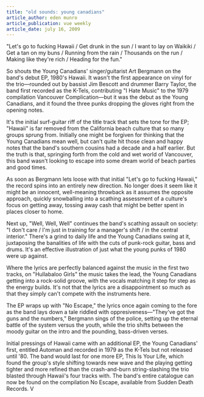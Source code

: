 ```yaml
---
title: "old sounds: young canadians"
article_author: eden munro
article_publication: vue weekly
article_date: july 16, 2009
---
```

"Let's go to fucking Hawaii / Get drunk in the sun / I want to lay on Waikiki / Get a tan on my buns / Running from the rain / Thousands on the run / Making like they're rich / Heading for the fun."

So shouts the Young Canadians' singer/guitarist Art Bergmann on the band's debut EP, 1980's Hawaii. It wasn't the first appearance on vinyl for the trio&mdash;rounded out by bassist Jim Bescott and drummer Barry Taylor, the band first recorded as the K-Tels, contributing "I Hate Music" to the 1979 compilation Vancouver Complication&mdash;but it was the debut as the Young Canadians, and it found the three punks dropping the gloves right from the opening notes.

It's the initial surf-guitar riff of the title track that sets the tone for the EP; "Hawaii" is far removed from the California beach culture that so many groups sprung from. Initially one might be forgiven for thinking that the Young Canadians mean well, but can't quite hit those clean and happy notes that the band's southern cousins had a decade and a half earlier. But the truth is that, springing forth from the cold and wet world of Vancouver, this band wasn't looking to escape into some dream world of beach parties and good times.

As soon as Bergmann lets loose with that initial "Let's go to fucking Hawaii," the record spins into an entirely new direction. No longer does it seem like it might be an innocent, well-meaning throwback as it assumes the opposite approach, quickly snowballing into a scathing assessment of a culture's focus on getting away, tossing away cash that might be better spent in places closer to home.

Next up, "Well, Well, Well" continues the band's scathing assault on society: "I don't care / I'm just in training for a manager's shift / in the central interior." There's a grind to daily life and the Young Canadians swing at it, juxtaposing the banalities of life with the cuts of punk-rock guitar, bass and drums. It's an effective illustration of just what the young punks of 1980 were up against.

Where the lyrics are perfectly balanced against the music in the first two tracks, on "Hullabaloo Girls" the music takes the lead, the Young Canadians getting into a rock-solid groove, with the vocals matching it step for step as the energy builds. It's not that the lyrics are a disappointment so much as that they simply can't compete with the instruments here.

The EP wraps up with "No Escape," the lyrics once again coming to the fore as the band lays down a tale riddled with oppresiveness&mdash;"They've got the guns and the numbers," Bergmann sings of the police, setting up the eternal battle of the system versus the youth, while the trio shifts between the moody guitar on the intro and the pounding, bass-driven verses.

Initial pressings of Hawaii came with an additional EP, the Young Canadians' first, entitled Automan and recorded in 1979 as the K-Tels but not released until '80. The band would last for one more EP, This Is Your Life, which found the group's style shifting towards new wave and the playing getting tighter and more refined than the crash-and-burn string-slashing the trio blasted through Hawaii's four tracks with. The band's entire catalogue can now be found on the compilation No Escape, available from Sudden Death Records. V
